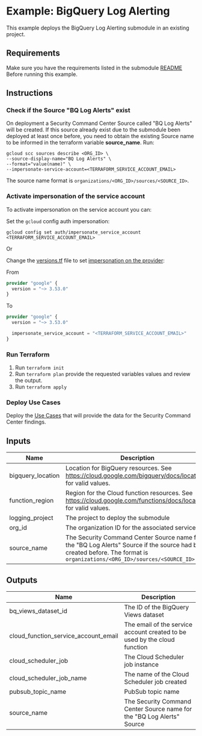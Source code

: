 # Example: BigQuery Log Alerting

This example deploys the BigQuery Log Alerting submodule in an existing project.

## Requirements

Make sure you have the requirements listed in the submodule [README](../../modules/bq-log-alerting/README.md) Before running this example.

## Instructions

### Check if the Source "BQ Log Alerts" exist

On deployment a Security Command Center Source called "BQ Log Alerts" will be created.
If this source already exist due to the submodule been deployed at least once before,
you need to obtain the existing Source name to be informed in the terraform variable **source_name**.
Run:

```shell
gcloud scc sources describe <ORG_ID> \
--source-display-name="BQ Log Alerts" \
--format="value(name)" \
--impersonate-service-account=<TERRAFORM_SERVICE_ACCOUNT_EMAIL>
```

The source name format is `organizations/<ORG_ID>/sources/<SOURCE_ID>`.

### Activate impersonation of the service account

To activate impersonation on the service account you can:

Set the `gcloud` config auth impersonation:

```shell
gcloud config set auth/impersonate_service_account <TERRAFORM_SERVICE_ACCOUNT_EMAIL>
```

Or

Change the [versions.tf](./versions.tf) file to set [impersonation on the provider](https://registry.terraform.io/providers/hashicorp/google/latest/docs/guides/provider_reference#impersonate_service_account):

From

```terraform
provider "google" {
  version = "~> 3.53.0"
}

```

To

```terraform
provider "google" {
  version = "~> 3.53.0"

  impersonate_service_account = "<TERRAFORM_SERVICE_ACCOUNT_EMAIL>"
}

```

### Run Terraform

1. Run `terraform init`
1. Run `terraform plan` provide the requested variables values and review the output.
1. Run `terraform apply`

### Deploy Use Cases

Deploy the [Use Cases](../../modules/bq-log-alerting/use-cases) that will provide the data for the Security Command Center findings.

<!-- BEGINNING OF PRE-COMMIT-TERRAFORM DOCS HOOK -->
## Inputs

| Name | Description | Type | Default | Required |
|------|-------------|------|---------|:--------:|
| bigquery\_location | Location for BigQuery resources. See https://cloud.google.com/bigquery/docs/locations for valid values. | `string` | `"US"` | no |
| function\_region | Region for the Cloud function resources. See https://cloud.google.com/functions/docs/locations for valid values. | `string` | n/a | yes |
| logging\_project | The project to deploy the submodule | `string` | n/a | yes |
| org\_id | The organization ID for the associated services | `string` | n/a | yes |
| source\_name | The Security Command Center Source name for the "BQ Log Alerts" Source if the source had been created before. The format is `organizations/<ORG_ID>/sources/<SOURCE_ID>` | `string` | `""` | no |

## Outputs

| Name | Description |
|------|-------------|
| bq\_views\_dataset\_id | The ID of the BigQuery Views dataset |
| cloud\_function\_service\_account\_email | The email of the service account created to be used by the cloud function |
| cloud\_scheduler\_job | The Cloud Scheduler job instance |
| cloud\_scheduler\_job\_name | The name of the Cloud Scheduler job created |
| pubsub\_topic\_name | PubSub topic name |
| source\_name | The Security Command Center Source name for the "BQ Log Alerts" Source |

<!-- END OF PRE-COMMIT-TERRAFORM DOCS HOOK -->
